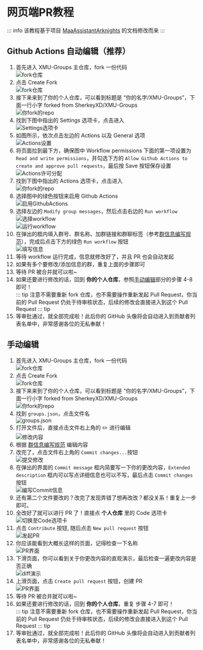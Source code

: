 # 网页端PR教程

::: info
该教程基于项目 [MaaAssistantArknights](https://github.com/MaaAssistantArknights/MaaAssistantArknights) 的文档修改而来
:::

## Github Actions 自动编辑（推荐）

1. 首先进入 XMU-Groups 主仓库，fork 一份代码 <br>
    ![fork仓库](/assets/screenshot/pr-1.png)
2. 点击 Create Fork <br>
    ![fork仓库](/assets/screenshot/pr-2.png)
3. 接下来来到了你的个人仓库，可以看到标题是 “你的名字/XMU-Groups”，下面一行小字 forked from SherkeyXD/XMU-Groups <br>
    ![你fork的repo](/assets/screenshot/pr-12.png)
4. 找到下图中指出的 Settings 选项卡，点击进入 <br>
    ![Settings选项卡](/assets/screenshot/pr-17.png)
5. 如图所示，依次点击左边的 Actions 以及 General 选项 <br>
    ![Actions设置](/assets/screenshot/pr-18.png)
6. 将页面拉到最下方，确保图中 Workflow permissions 下面的第一项设置为 `Read and write permissions`，并勾选下方的 `Allow Github Actions to create and approve pull requests`，最后按 Save 按钮保存设置
    ![Actions许可分配](/assets/screenshot/pr-18.png)
7. 找到下图中指出的 Actions 选项卡，点击进入 <br>
   ![你fork的repo](/assets/screenshot/pr-12.png)
8. 选择图中的绿色按钮来启用 Github Actions <br>
    ![启用GithubActions](/assets/screenshot/pr-13.png)
9. 选择左边的 `Modify group messages`，然后点击右边的 `Run workflow` <br>
    ![选择workflow](/assets/screenshot/pr-14.png) <br>
    ![运行workflow](/assets/screenshot/pr-15.png)
10. 在弹出的框内填入群号、群名称、加群链接和群聊标签（参考[群信息编写规范](/contributing/编写规范.html)），完成后点击下方的绿色 `Run workflow` 按钮 <br>
    ![填写信息](/assets/screenshot/pr-16.png)
11. 等待 workflow 运行完成，信息就修改好了，并且 PR 也会自动发起
12. 如果有多个要修改/添加信息的群，重复上面的步骤即可
13. 等待 PR 被合并就可以啦~
14. 如果还要进行修改的话，回到 **你的个人仓库**，参照[手动编辑](#手动编辑)部分的步骤 4-8 即可！<br>
::: tip
注意不需要重新 fork 仓库，也不需要操作重新发起 Pull Request，你当前的 Pull Request 仍处于待审核状态，后续的修改会直接进入到这个 Pull Request 
::: tip
15. 等审批通过，就全部完成啦！此后你的 GitHub 头像将会自动进入到贡献者列表名单中，非常感谢各位的无私奉献！<br>

## 手动编辑

1. 首先进入 XMU-Groups 主仓库，fork 一份代码 <br>
    ![fork仓库](/assets/screenshot/pr-1.png)
2. 点击 Create Fork <br>
    ![fork仓库](/assets/screenshot/pr-2.png)
3. 接下来来到了你的个人仓库，可以看到标题是 “你的名字/XMU-Groups”，下面一行小字 forked from SherkeyXD/XMU-Groups <br>
    ![你fork的repo](/assets/screenshot/pr-3.png)
4. 找到 `groups.json`，点击文件名 <br>
    ![groups.json](/assets/screenshot/pr-4.png)
5. 打开文件后，直接点击文件右上角的 ✏️ 进行编辑 <br>
    ![修改内容](/assets/screenshot/pr-5.png)
6. 根据 [群信息编写规范](/contributing/编写规范.html#编写-json-文件) 编辑内容
7. 改完了，点击文件右上角的 `Commit changes...`按钮 <br>
    ![提交修改](/assets/screenshot/pr-6.png)
8. 在弹出的界面的 `Commit message` 框内简要写一下你的更改内容，`Extended description` 框内可以写点详细信息也可以不写，最后点击 `Commit changes` 按钮 <br>
    ![编写Commit信息](/assets/screenshot/pr-7.png)
9. 还有第二个文件要改的？改完了发现弄错了想再改改？都没关系！重复上一步即可。
10. 全改好了就可以进行 PR 了！直接点 **个人仓库** 里的 Code 选项卡 <br>
    ![切换至Code选项卡](/assets/screenshot/pr-8.png)
11. 点击 `Contribute` 按钮, 随后点击 `New pull request` 按钮 <br>
    ![发起PR](/assets/screenshot/pr-9.png)
12. 你应该能看到大概长这样的页面，记得检查一下名称 <br>
    ![PR界面](/assets/screenshot/pr-10.png)
13. 下滑页面，你可以看到关于你更改内容的直观演示，最后检查一遍更改内容是否正确 <br>
    ![diff演示](/assets/screenshot/pr-11.png)
14. 上滑页面，点击 `Create pull request` 按钮，创建 PR <br>
    ![PR界面](/assets/screenshot/pr-10.png)
15. 等待 PR 被合并就可以啦~
16. 如果还要进行修改的话，回到 **你的个人仓库**，重复 步骤 4-7 即可！<br>
::: tip
注意不需要重新 fork 仓库，也不需要操作重新发起 Pull Request，你当前的 Pull Request 仍处于待审核状态，后续的修改会直接进入到这个 Pull Request 
::: tip
17. 等审批通过，就全部完成啦！此后你的 GitHub 头像将会自动进入到贡献者列表名单中，非常感谢各位的无私奉献！<br>
